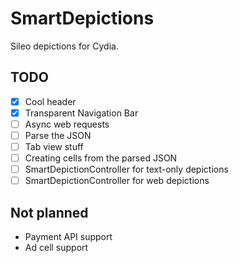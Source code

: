 # SmartDepictions

Sileo depictions for Cydia.

## TODO

- [x] Cool header
- [x] Transparent Navigation Bar
- [ ] Async web requests
- [ ] Parse the JSON
- [ ] Tab view stuff
- [ ] Creating cells from the parsed JSON
- [ ] SmartDepictionController for text-only depictions
- [ ] SmartDepictionController for web depictions

## Not planned

- Payment API support
- Ad cell support